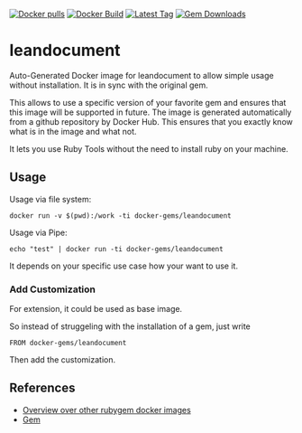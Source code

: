[![Docker pulls](https://img.shields.io/docker/pulls/rubygem/leandocument.svg)](https://hub.docker.com/r/rubygem/leandocument/)
[![Docker Build](https://img.shields.io/docker/automated/rubygem/leandocument.svg)](https://hub.docker.com/r/rubygem/leandocument/)
[![Latest Tag](https://img.shields.io/github/tag/docker-rubygem/leandocument.svg)](https://hub.docker.com/r/rubygem/leandocument/)
[![Gem Downloads](https://img.shields.io/gem/dt/leandocument.svg)](https://rubygems.org/gems/leandocument/)
# leandocument

Auto-Generated Docker image for leandocument to allow simple usage without installation.
It is in sync with the original gem.

This allows to use a specific version of your favorite gem and ensures that this image will be supported in future.
The image is generated automatically from a github repository by Docker Hub.
This ensures that you exactly know what is in the image and what not.

It lets you use Ruby Tools without the need to install ruby on your machine.

## Usage

Usage via file system:

`docker run -v $(pwd):/work -ti docker-gems/leandocument`

Usage via Pipe:

`echo "test" | docker run -ti docker-gems/leandocument`

It depends on your specific use case how your want to use it.

### Add Customization

For extension, it could be used as base image.

So instead of struggeling with the installation of a gem, just write

`FROM docker-gems/leandocument`

Then add the customization.

## References

 - [Overview over other rubygem docker images](https://github.com/thinkbot/docker-rubygem)
 - [Gem](https://rubygems.org/gems/leandocument/)
